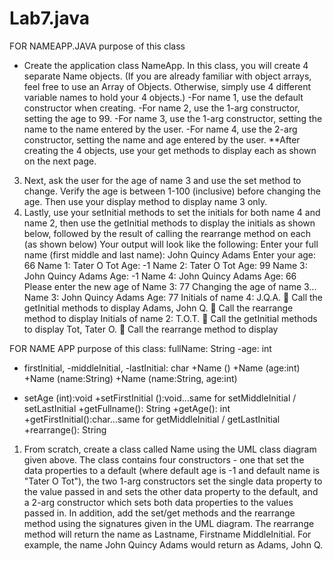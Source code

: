 # Lab7.java
FOR NAMEAPP.JAVA
purpose of this class
 * Create the application class NameApp. In this class, you will create 4 separate Name objects. (If you are
already familiar with object arrays, feel free to use an Array of Objects. Otherwise, simply use 4 different
variable names to hold your 4 objects.)
-For name 1, use the default constructor when creating.
-For name 2, use the 1-arg constructor, setting the age to 99.
-For name 3, use the 1-arg constructor, setting the name to the name entered by the user.
-For name 4, use the 2-arg constructor, setting the name and age entered by the user.
**After creating the 4 objects, use your get methods to display each as shown on the next page.
3) Next, ask the user for the age of name 3 and use the set method to change. Verify the age is between 1-100
(inclusive) before changing the age. Then use your display method to display name 3 only.
4) Lastly, use your setInitial methods to set the initials for both name 4 and name 2, then use the getInitial
methods to display the initials as shown below, followed by the result of calling the rearrange method on
each (as shown below)
Your output will look like the following:
Enter your full name (first middle and last name): John Quincy Adams
Enter your age: 66
Name 1: Tater O Tot
Age: -1
Name 2: Tater O Tot
Age: 99
Name 3: John Quincy Adams
Age: -1
Name 4: John Quincy Adams
Age: 66
Please enter the new age of Name 3: 77
Changing the age of name 3...
Name 3: John Quincy Adams
Age: 77
Initials of name 4: J.Q.A.  Call the
getInitial methods to display
Adams, John Q.  Call the
rearrange method to display
Initials of name 2: T.O.T.  Call the
getInitial methods to display
Tot, Tater O.  Call the
rearrange method to display

FOR NAME APP
purpose of this class: fullName: String
-age: int
- firstInitial, -middleInitial, -lastInitial: char
+Name ()
+Name (age:int)
+Name (name:String)
+Name (name:String, age:int)
+ setAge (int):void
+setFirstInitial ():void...same for setMiddleInitial / setLastInitial
+getFullname(): String
+getAge(): int
+getFirstInitial():char...same for getMiddleInitial / getLastInitial
+rearrange(): String
1) From scratch, create a class called Name using the UML class diagram given above. The class contains four
constructors - one that set the data properties to a default (where default age is -1 and default name is "Tater
O Tot"), the two 1-arg constructors set the single data property to the value passed in and sets the other data
property to the default, and a 2-arg constructor which sets both data properties to the values passed in. In
addition, add the set/get methods and the rearrange method using the signatures given in the UML diagram.
The rearrange method will return the name as Lastname, Firstname MiddleInitial. For example, the name
John Quincy Adams would return as Adams, John Q.
